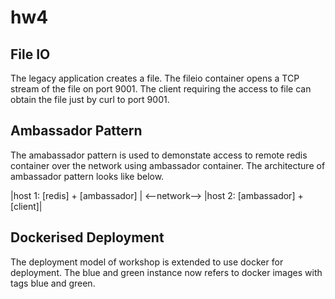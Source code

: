 # hw4

File IO
-------
The legacy application creates a file. The fileio container opens a TCP stream of the file on port 9001. The client requiring the access to file can obtain the file just by curl to port 9001.

Ambassador Pattern
------------------
The amabassador pattern is used to demonstate access to remote redis container over the network using ambassador container.
The architecture of ambassador pattern looks like below.

   |host 1: [redis] + [ambassador] | <--network--> |host 2: [ambassador] + [client]|

Dockerised Deployment
---------------------
The deployment model of workshop is extended to use docker for deployment. The blue and green instance now refers to docker images with tags blue and green. 
